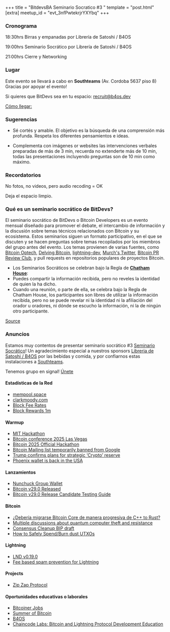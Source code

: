 +++
title = "BitdevsBA Seminario Socratico #3 "
template = "post.html"
[extra]
meetup_id = "evt_3nfPwtekrjrYXYbq"
+++

### Cronograma

18:30hrs Birras y empanadas por Librería de Satoshi / B4OS

19:00hrs Seminario Socrático por Librería de Satoshi / B4OS

21:00hrs Cierre y Networking


### Lugar
Este evento se llevará a cabo en **Southteams** (Av. Cordoba 5637 piso 8) Gracias por apoyar el evento! 

Si quieres que BitDevs sea en tu espacio: recruit@b4os.dev

[Cómo llegar:](https://www.google.com.ar/maps/place/Av.+C%C3%B3rdoba+5637,+C1414+Cdad.+Aut%C3%B3noma+de+Buenos+Aires/@-34.5872149,-58.4431672,17z/data=!3m1!4b1!4m6!3m5!1s0x95bcb5f32a7563d3:0x634e9ef94746728!8m2!3d-34.5872149!4d-58.4405923!16s%2Fg%2F11rc049_b4?hl=es&entry=ttu&g_ep=EgoyMDI1MDQwOC4wIKXMDSoASAFQAw%3D%3D)

### Sugerencias
- Sé cortés y amable. El objetivo es la búsqueda de una comprensión más profunda.
Respeta los diferentes pensamientos e ideas.

- Complementa con imágenes or websites las intervenciones verbales preparadas de más de 3 min, recuerda no extenderte más de 10 min, todas las presentaciones incluyendo preguntas son de 10 min como máximo.


### Recordatorios
No fotos, no videos, pero audio recoding = OK

Deja el espacio limpio.


### Qué es un seminario socrático de BitDevs?

El seminario socrático de BitDevs o Bitcoin Developers es un evento mensual diseñado para promover el debate, el intercambio de información y la discusión sobre temas técnicos relacionados con Bitcoin y su ecosistema. Estos seminarios siguen un formato participativo, en el que se discuten y se hacen preguntas sobre temas recopilados por los miembros del grupo antes del evento.
Los temas provienen de varias fuentes, como [Bitcoin Optech](https://bitcoinops.org/en/publications/), [Delving Bitcoin](https://lists.linuxfoundation.org/pipermail/bitcoin-dev/), [lightning-dev](https://lists.linuxfoundation.org/pipermail/lightning-dev/), [Murch's Twitter](https://twitter.com/murchandamus), [Bitcoin PR Review Club](https://bitcoincore.reviews/), y pull requests en repositorios populares de proyectos Bitcoin.

- Los Seminarios Socráticos se celebran bajo la Regla de **[Chatham House](https://www.chathamhouse.org/about-us/chatham-house-rule)**:
- Puedes compartir la información recibida, pero no reveles la identidad de quien la ha dicho.
- Cuando una reunión, o parte de ella, se celebra bajo la Regla de Chatham House, los participantes son libres de utilizar la información recibida, pero no se puede revelar ni la identidad ni la afiliación del orador u oradores, ni dónde se escucho la información, ni la de ningún otro participante.

[Source](https://bitdevs.org/running-a-great-socratic-seminar/)


### Anuncios

Estamos muy contentos de presentar seminario socrático #3 [Seminario Socrático](/about)!
Un agradecimiento especial a nuestros sponsors [Libreria de Satoshi / B4OS](https://libreriadesatoshi.com/)
por las bebidas y comida, y por confiarnos estas instalaciones a [Southteams](https://southteams.com/).

Tenemos grupo en signal! [Únete](https://signal.group/#CjQKIIG3VsgXrejgIrt8M-d1fYXJTPAUtwt3GC07-siuxuH2EhBiWLhmZ4DvqWJ_6nkxnVZH)


#### Estadísticas de la Red
- [mempool.space](https://mempool.space/)
- [clarkmoody.com](https://bitcoin.clarkmoody.com/dashboard/)
- [Block Fee Rates](https://mempool.space/graphs/mining/block-fee-rates#1m)
- [Block Rewards 1m](https://mempool.space/graphs/mining/block-rewards#1m)


#### Warmup
- [MIT Hackathon](https://mitbitcoin.devpost.com/)
- [Bitcoin conference 2025 Las Vegas](https://b.tc/conference/2025)
- [Bitcoin 2025 Official Hackathon](https://b25.devpost.com/)
- [Bitcoin Mailing list temporarily banned from Google](https://xcancel.com/callebtc/status/1907491265328927126)
- [Trump confirms plans for strategic ‘Crypto’ reserve](https://www.whitehouse.gov/fact-sheets/2025/03/fact-sheet-president-donald-j-trump-establishes-the-strategic-bitcoin-reserve-and-u-s-digital-asset-stockpile/)
- [Phoenix wallet is back in the USA](https://x.com/acinq_co/status/1909651903421554833)


#### Lanzamientos
- [Nunchuck Group Wallet](https://nunchuk.io/blog/group-wallet)
- [Bitcoin v29.0 Released](https://delvingbitcoin.org/t/bitcoin-core-29-0-released/1600)
- [Bitcoin v29.0 Release Candidate Testing Guide](https://github.com/bitcoin-core/bitcoin-devwiki/wiki/29.0-Release-Candidate-Testing-Guide)


#### Bitcoin
- [¿Debería migrarse Bitcoin Core de manera progresiva de C++ to Rust?](https://x.com/ishi0k/status/1903484309907947881)
- [Multiple discussions about quantum computer theft and resistance](https://mailing-list.bitcoindevs.xyz/bitcoindev/CADL_X_cF=UKVa7CitXReMq8nA_4RadCF==kU4YG+0GYN97P6hQ@mail.gmail.com/)
- [Consensus Cleanup BIP draft](https://github.com/bitcoin/bips/pull/1800)
- [How to Safely Spend/Burn dust UTXOs](https://bitcoin.stackexchange.com/questions/125702/how-to-safely-spend-burn-dust)


#### Lightning

- [LND v0.19.0](https://github.com/lightningnetwork/lnd/blob/master/docs/release-notes/release-notes-0.19.0.md)
- [Fee based spam prevention for Lightning](https://delvingbitcoin.org/t/fee-based-spam-prevention-for-lightning/1524)

#### Projects

- [Zip Zap Protocol](https://github.com/sbddesign/zipzap)


#### Oportunidades educativas o laborales
- [Bitcoiner Jobs](https://bitcoinerjobs.com/)
- [Summer of Bitcoin](https://www.summerofbitcoin.org/)
- [B4OS](https://www.libreriadesatoshi.com/b4os)
- [Chaincode Labs: Bitcoin and Lightning Protocol Development Education](https://learning.chaincode.com/)



